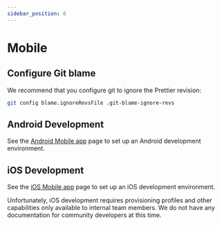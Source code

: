 ```yaml
---
sidebar_position: 6
---
```


# Mobile

## Configure Git blame

We recommend that you configure git to ignore the Prettier revision:

```bash
git config blame.ignoreRevsFile .git-blame-ignore-revs
```

## Android Development

See the [Android Mobile app](./android/index.md) page to set up an Android development environment.

## iOS Development

<bitwarden>

See the [iOS Mobile app](./ios/index.mdx) page to set up an iOS development environment.

</bitwarden>

<community>

Unfortunately, iOS development requires provisioning profiles and other capabilities only available
to internal team members. We do not have any documentation for community developers at this time.

</community>

